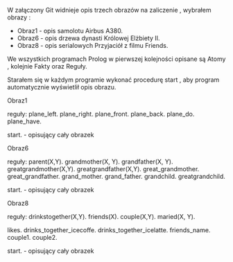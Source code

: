 W załączony Git widnieje opis trzech obrazów na zaliczenie , wybrałem obrazy :
 - Obraz1 - opis samolotu Airbus A380.
 - Obraz6 - opis drzewa dynasti Królowej Elżbiety II.
 - Obraz8 - opis serialowych Przyjaciół z filmu Friends.
 
We wszystkich programach Prolog w pierwszej kolejności opisane są Atomy , kolejnie Fakty oraz Reguły.

Starałem się w każdym programie wykonać procedurę start , aby program automatycznie wyświetlił opis obrazu.

Obraz1

reguły:
plane_left.
plane_right.
plane_front.
plane_back.
plane_do.
plane_have.

start. - opisujący cały obrazek

Obraz6

reguły:
parent(X,Y).
grandmother(X, Y).
grandfather(X, Y).
greatgrandmother(X,Y).
greatgrandfather(X,Y).
great_grandmother.
great_grandfather.
grand_mother.
grand_father.
grandchild.
greatgrandchild.

start. - opisujący cały obrazek

Obraz8

reguły:
drinkstogether(X,Y). 
friends(X). 
couple(X,Y). 
maried(X, Y).

likes.
drinks_together_icecoffe.
drinks_together_icelatte.
friends_name.
couple1.
couple2.

start. - opisujący cały obrazek


